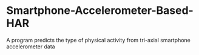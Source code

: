 # Smartphone-Accelerometer-Based-HAR
A program predicts the type of physical activity from tri-axial smartphone accelerometer data
